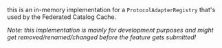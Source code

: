 this is an in-memory implementation for a `ProtocolAdapterRegistry` that's used by the Federated Catalog Cache.

_Note: this implementation is mainly for development purposes and might get removed/renamed/changed before the feature
gets submitted!_